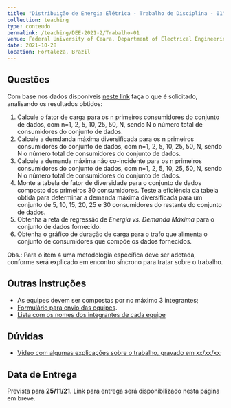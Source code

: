 ```yaml
---
title: "Distribuição de Energia Elétrica - Trabalho de Disciplina - 01"
collection: teaching
type: conteudo
permalink: /teaching/DEE-2021-2/Trabalho-01
venue: Federal University of Ceara, Department of Electrical Engineering
date: 2021-10-28
location: Fortaleza, Brazil
---
```


## Questões
Com base nos dados disponíveis [neste link](https://github.com/lucassm/lucassm.github.io/raw/master/files/SDEE-2021-2/Trabalho-01/data.csv) faça o que é solicitado, analisando os resultados obtidos:
1. Calcule o fator de carga para os n primeiros consumidores do conjunto de dados, com n=1, 2, 5, 10, 25, 50, N, sendo N o número total de consumidores do conjunto de dados.
2. Calcule a demdanda máxima diversificada para os n primeiros consumidores do conjunto de dados, com n=1, 2, 5, 10, 25, 50, N, sendo N o número total de consumidores do conjunto de dados.
3. Calcule a demanda máxima não co-incidente para os n primeiros consumidores do conjunto de dados, com n=1, 2, 5, 10, 25, 50, N, sendo N o número total de consumidores do conjunto de dados.
4. Monte a tabela de fator de diversidade para o conjunto de dados composto dos primeiros 30 consumidores. Teste a eficiência da tabela obtida para determinar a demanda máxima diversificada para um conjunto de 5, 10, 15, 20, 25 e 30 consumidores do restante do conjunto de dados.
5. Obtenha a reta de regressão de *Energia vs. Demanda Máxima* para o conjunto de dados fornecido.
6. Obtenha o gráfico de duração de carga para o trafo que alimenta o conjunto de consumidores que compõe os dados fornecidos.

Obs.: Para o item 4 uma metodologia específica deve ser adotada, conforme será explicado em encontro síncrono para tratar sobre o trabalho.

## Outras instruções
- As equipes devem ser compostas por no máximo 3 integrantes;
- [Formulário para envio das equipes](https://forms.gle/Xs8snneGEiQyshiQ6).
- [Lista com os nomes dos integrantes de cada equipe](/teaching/DEE-2021-2/equipes)

## Dúvidas
- [Vídeo com algumas explicações sobre o trabalho, gravado em xx/xx/xx]();

## Data de Entrega
Prevista para **25/11/21**. Link para entrega será disponibilizado nesta página em breve.

